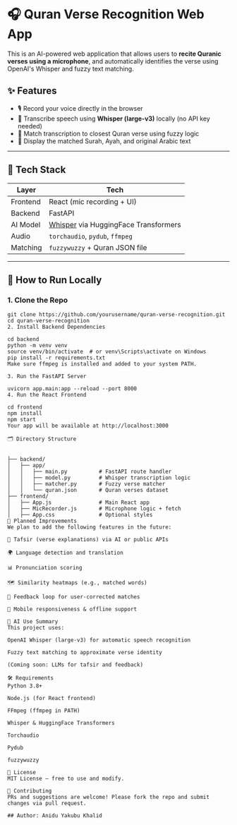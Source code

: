 # 🎧 Quran Verse Recognition Web App

This is an AI-powered web application that allows users to **recite Quranic verses using a microphone**, and automatically identifies the verse using OpenAI's Whisper and fuzzy text matching.

## ✨ Features

- 🎙️ Record your voice directly in the browser  
- 🧠 Transcribe speech using **Whisper (large-v3)** locally (no API key needed)  
- 📖 Match transcription to closest Quran verse using fuzzy logic  
- 📜 Display the matched Surah, Ayah, and original Arabic text  

---

## 🧩 Tech Stack  

| Layer       | Tech                                 |  
|-------------|--------------------------------------|  
| Frontend    | React (mic recording + UI)           |  
| Backend     | FastAPI                              |  
| AI Model    | [Whisper](https://github.com/openai/whisper) via HuggingFace Transformers |  
| Audio       | `torchaudio`, `pydub`, `ffmpeg`      |  
| Matching    | `fuzzywuzzy` + Quran JSON file       |  

---

## 🚀 How to Run Locally  

### 1. Clone the Repo  
  
```
git clone https://github.com/yourusername/quran-verse-recognition.git  
cd quran-verse-recognition  
2. Install Backend Dependencies  

cd backend  
python -m venv venv  
source venv/bin/activate  # or venv\Scripts\activate on Windows  
pip install -r requirements.txt  
Make sure ffmpeg is installed and added to your system PATH.  

3. Run the FastAPI Server  

uvicorn app.main:app --reload --port 8000   
4. Run the React Frontend  

cd frontend  
npm install  
npm start  
Your app will be available at http://localhost:3000  

🗂 Directory Structure  


├── backend/  
│   ├── app/  
│   │   ├── main.py          # FastAPI route handler  
│   │   ├── model.py         # Whisper transcription logic  
│   │   ├── matcher.py       # Fuzzy verse matcher  
│   │   └── quran.json       # Quran verses dataset  
├── frontend/  
│   ├── App.js               # Main React app  
│   ├── MicRecorder.js       # Microphone logic + fetch  
│   ├── App.css              # Optional styles  
🔮 Planned Improvements  
We plan to add the following features in the future:  

📌 Tafsir (verse explanations) via AI or public APIs  

🌍 Language detection and translation  

📊 Pronunciation scoring  

🗺️ Similarity heatmaps (e.g., matched words)  

💬 Feedback loop for user-corrected matches  

📱 Mobile responsiveness & offline support  

🧠 AI Use Summary  
This project uses:  
 
OpenAI Whisper (large-v3) for automatic speech recognition  

Fuzzy text matching to approximate verse identity  

(Coming soon: LLMs for tafsir and feedback)  

🛠️ Requirements  
Python 3.8+  

Node.js (for React frontend)  

FFmpeg (ffmpeg in PATH)  

Whisper & HuggingFace Transformers  

Torchaudio  

Pydub  

fuzzywuzzy  

📝 License  
MIT License — free to use and modify.  

🤝 Contributing  
PRs and suggestions are welcome! Please fork the repo and submit changes via pull request.  

## Author: Anidu Yakubu Khalid